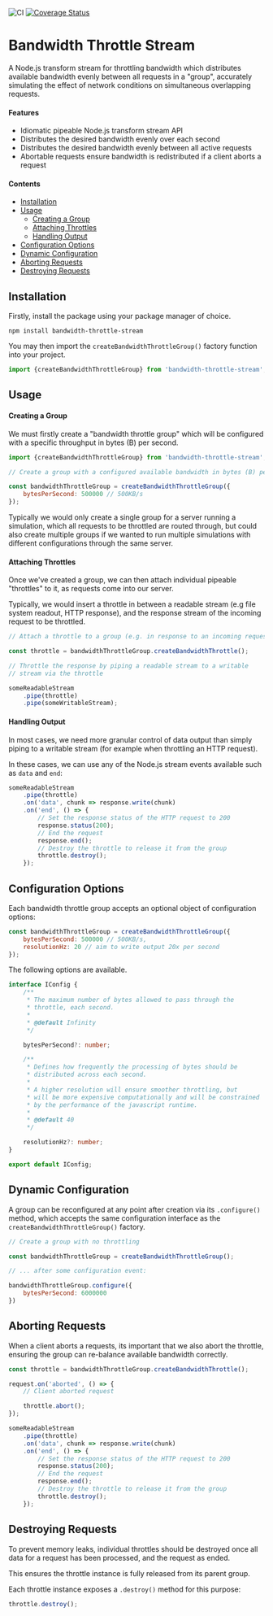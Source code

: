 ![CI](https://github.com/patrickkunka/bandwidth-throttle-stream/workflows/CI/badge.svg) [![Coverage Status](https://coveralls.io/repos/github/patrickkunka/bandwidth-throttle-stream/badge.svg?branch=master)](https://coveralls.io/github/patrickkunka/bandwidth-throttle-stream?branch=master)

# Bandwidth Throttle Stream

A Node.js transform stream for throttling bandwidth which distributes available bandwidth evenly between all requests in a "group", accurately simulating the effect of network conditions on simultaneous overlapping requests.

#### Features
- Idiomatic pipeable Node.js transform stream API
- Distributes the desired bandwidth evenly over each second
- Distributes the desired bandwidth evenly between all active requests
- Abortable requests ensure bandwidth is redistributed if a client aborts a request

#### Contents
- [Installation](#installation)
- [Usage](#usage)
    - [Creating a Group](#creating-a-group)
    - [Attaching Throttles](#attaching-throttles)
    - [Handling Output](#handling-output)
- [Configuration Options](#configuration-options)
- [Dynamic Configuration](#dynamic-configuration)
- [Aborting Requests](#aborting-requests)
- [Destroying Requests](#destroying-requests)

## Installation

Firstly, install the package using your package manager of choice.

```
npm install bandwidth-throttle-stream
```

You may then import the `createBandwidthThrottleGroup()` factory function into your project.

```js
import {createBandwidthThrottleGroup} from 'bandwidth-throttle-stream';
```

## Usage

#### Creating a Group

We must firstly create a "bandwidth throttle group" which will be configured with a specific throughput in bytes (B) per second.

```js
import {createBandwidthThrottleGroup} from 'bandwidth-throttle-stream';

// Create a group with a configured available bandwidth in bytes (B) per second.

const bandwidthThrottleGroup = createBandwidthThrottleGroup({
    bytesPerSecond: 500000 // 500KB/s
});
```

Typically we would only create a single group for a server running a simulation, which all requests to be throttled are routed through, but could also create multiple groups if we wanted to run multiple simulations with different configurations through the same server.

#### Attaching Throttles

Once we've created a group, we can then attach individual pipeable "throttles" to it, as requests come into our server.

Typically, we would insert a throttle in between a readable stream (e.g file system readout, HTTP response), and the response stream of the incoming request to be throttled.

```js
// Attach a throttle to a group (e.g. in response to an incoming request)

const throttle = bandwidthThrottleGroup.createBandwidthThrottle();

// Throttle the response by piping a readable stream to a writable
// stream via the throttle

someReadableStream
    .pipe(throttle)
    .pipe(someWritableStream);

```

#### Handling Output

In most cases, we need more granular control of data output than simply piping to a writable stream (for example when throttling an HTTP request).

In these cases, we can use any of the Node.js stream events available such as `data` and `end`:

```js
someReadableStream
    .pipe(throttle)
    .on('data', chunk => response.write(chunk)
    .on('end', () => {
        // Set the response status of the HTTP request to 200
        response.status(200);
        // End the request
        response.end();
        // Destroy the throttle to release it from the group
        throttle.destroy();
    });
```

## Configuration Options

Each bandwidth throttle group accepts an optional object of configuration options:

```js
const bandwidthThrottleGroup = createBandwidthThrottleGroup({
    bytesPerSecond: 500000 // 500KB/s,
    resolutionHz: 20 // aim to write output 20x per second
});
```

The following options are available.

```ts
interface IConfig {
    /**
     * The maximum number of bytes allowed to pass through the
     * throttle, each second.
     *
     * @default Infinity
     */

    bytesPerSecond?: number;

    /**
     * Defines how frequently the processing of bytes should be
     * distributed across each second.
     *
     * A higher resolution will ensure smoother throttling, but
     * will be more expensive computationally and will be constrained
     * by the performance of the javascript runtime.
     *
     * @default 40
     */

    resolutionHz?: number;
}

export default IConfig;
```

## Dynamic Configuration

A group can be reconfigured at any point after creation via its `.configure()` method, which accepts the same configuration interface as the `createBandwidthThrottleGroup()` factory.

```js
// Create a group with no throttling

const bandwidthThrottleGroup = createBandwidthThrottleGroup();

// ... after some configuration event:

bandwidthThrottleGroup.configure({
    bytesPerSecond: 6000000
})
```

## Aborting Requests

When a client aborts a requests, its important that we also abort the throttle, ensuring the group can re-balance available bandwidth correctly.

```js
const throttle = bandwidthThrottleGroup.createBandwidthThrottle();

request.on('aborted', () => {
    // Client aborted request

    throttle.abort();
});

someReadableStream
    .pipe(throttle)
    .on('data', chunk => response.write(chunk)
    .on('end', () => {
        // Set the response status of the HTTP request to 200
        response.status(200);
        // End the request
        response.end();
        // Destroy the throttle to release it from the group
        throttle.destroy();
    });
```

## Destroying Requests

To prevent memory leaks, individual throttles should be destroyed once all data for a request has been processed, and the request as ended.

This ensures the throttle instance is fully released from its parent group.

Each throttle instance exposes a `.destroy()` method for this purpose:

```js
throttle.destroy();
```